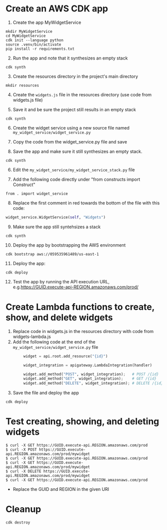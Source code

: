 # Create an AWS CDK app

1. Create the app MyWidgetService

```
mkdir MyWidgetService
cd MyWidgetService
cdk init --language python
source .venv/bin/activate
pip install -r requirements.txt
```

2. Run the app and note that it synthesizes an empty stack

```
cdk synth
```

3. Create the resources directory in the project's main directory

```
mkdir resources
```

4. Create the `widgets.js` file in the resources directory (use code from widgets.js file)

5. Save it and be sure the project still results in an empty stack

```
cdk synth
```

6. Create the widget service using a new source file named `my_widget_service/widget_service.py`

7. Copy the code from the widget_service.py file and save

5. Save the app and make sure it still synthesizes an empty stack.

```
cdk synth
```

6. Edit the `my_widget_service/my_widget_service_stack.py` file

7. Add the following code directly under "from constructs import Construct"

```
from . import widget_service
```

8. Replace the first comment in red towards the bottom of the file with this code:

```python
widget_service.WidgetService(self, "Widgets")
```

9. Make sure the app still syntehsizes a stack
```
cdk synth
```
10. Deploy the app by bootstrapping the AWS environment

```
cdk bootstrap aws://059535961489/us-east-1
```
11. Deploy the app:

```
cdk deploy
```

12. Test the app by running the API execution URL, e.g.https://GUID.execute-api-REGION.amazonaws.com/prod/

# Create Lambda functions to create, show, and delete widgets

1. Replace code in widgets.js in the resources directory with code from widgets-lambda.js
2. Add the following code at the end of the `my_widget_service/widget_service.py` file
```python
        widget = api.root.add_resource("{id}")

        widget_integration = apigateway.LambdaIntegration(handler)

        widget.add_method("POST", widget_integration);   # POST /{id}
        widget.add_method("GET", widget_integration);    # GET /{id}
        widget.add_method("DELETE", widget_integration); # DELETE /{id}
```
3. Save the file and deploy the app

```
cdk deploy
```

# Test creating, showing, and deleting widgets

```
$ curl -X GET https://GUID.execute-api.REGION.amazonaws.com/prod
$ curl -X POST https://GUID.execute-api.REGION.amazonaws.com/prod/mywidget
$ curl -X GET https://GUID.execute-api.REGION.amazonaws.com/prod
$ curl -X GET https://GUID.execute-api.REGION.amazonaws.com/prod/mywidget
$ curl -X DELETE https://GUID.execute-api.REGION.amazonaws.com/prod/mywidget
$ curl -X GET https://GUID.execute-api.REGION.amazonaws.com/prod
```

- Replace the GUID and REGION in the given URI

# Cleanup

```
cdk destroy
```
